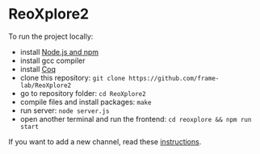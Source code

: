 # ReoXplore2

To run the project locally:
- install [Node.js and npm](https://nodejs.org/en/)
- install gcc compiler
- install [Coq](https://coq.inria.fr/download)
- clone this repository: `git clone https://github.com/frame-lab/ReoXplore2`
- go to repository folder: `cd ReoXplore2`
- compile files and install packages: `make`
- run server: `node server.js`
- open another terminal and run the frontend: `cd reoxplore && npm run start`

If you want to add a new channel, read these [instructions](https://github.com/frame-lab/ReoXplore2/tree/main/reoxplore/src/pub#readme).
